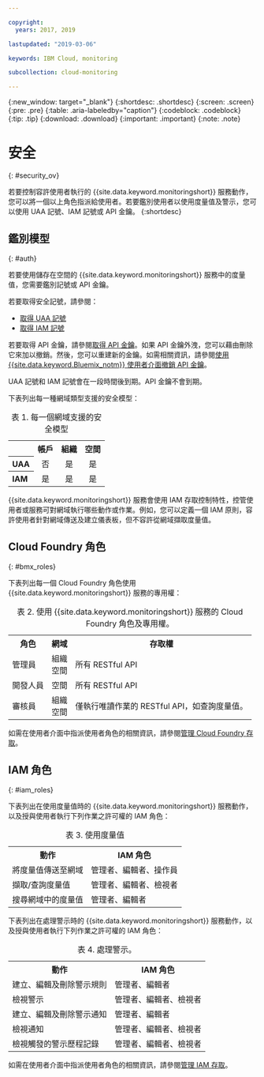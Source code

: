 ```yaml
---

copyright:
  years: 2017, 2019

lastupdated: "2019-03-06"

keywords: IBM Cloud, monitoring

subcollection: cloud-monitoring

---
```


{:new_window: target="_blank"}
{:shortdesc: .shortdesc}
{:screen: .screen}
{:pre: .pre}
{:table: .aria-labeledby="caption"}
{:codeblock: .codeblock}
{:tip: .tip}
{:download: .download}
{:important: .important}
{:note: .note}


# 安全
{: #security_ov}

若要控制容許使用者執行的 {{site.data.keyword.monitoringshort}} 服務動作，您可以將一個以上角色指派給使用者。若要鑑別使用者以使用度量值及警示，您可以使用 UAA 記號、IAM 記號或 API 金鑰。
{:shortdesc}





## 鑑別模型
{: #auth}

若要使用儲存在空間的 {{site.data.keyword.monitoringshort}} 服務中的度量值，您需要鑑別記號或 API 金鑰。 

若要取得安全記號，請參閱：

* [取得 UAA 記號](/docs/services/cloud-monitoring/security?topic=cloud-monitoring-auth_uaa#auth_uaa)
* [取得 IAM 記號](/docs/services/cloud-monitoring/security?topic=cloud-monitoring-auth_iam#auth_iam)

若要取得 API 金鑰，請參閱[取得 API 金鑰](/docs/services/cloud-monitoring/security?topic=cloud-monitoring-auth_api_key#auth_api_key)。如果 API 金鑰外洩，您可以藉由刪除它來加以撤銷。然後，您可以重建新的金鑰。如需相關資訊，請參閱[使用 {{site.data.keyword.Bluemix_notm}} 使用者介面撤銷 API 金鑰](/docs/services/cloud-monitoring/security?topic=cloud-monitoring-auth_api_key#revoke_ui)。 

UAA 記號和 IAM 記號會在一段時間後到期。API 金鑰不會到期。
 

下表列出每一種網域類型支援的安全模型：

<table>
  <caption>表 1. 每一個網域支援的安全模型</caption>
  <tr>
    <th></th>
	<th align="right">帳戶</th>
    <th align="right">組織</th>
    <th align="right">空間</th>	
  </tr>
  <tr>
    <th align="left">UAA</th>
	<td align="center">否</td>
	<td align="center">是</td>
	<td align="center">是</td>
  </tr>
  <tr>
    <th align="left">IAM</th>
	<td align="center">是</td>
	<td align="center">是</td>
	<td align="center">是</td>
  </tr>
</table>

{{site.data.keyword.monitoringshort}} 服務會使用 IAM 存取控制特性，控管使用者或服務可對網域執行哪些動作或作業。例如，您可以定義一個 IAM 原則，容許使用者針對網域傳送及建立儀表板，但不容許從網域擷取度量值。



## Cloud Foundry 角色
{: #bmx_roles}

下表列出每一個 Cloud Foundry 角色使用 {{site.data.keyword.monitoringshort}} 服務的專用權：

<table>
  <caption>表 2. 使用 {{site.data.keyword.monitoringshort}} 服務的 Cloud Foundry 角色及專用權。</caption>
  <tr>
    <th>角色</th>
	<th>網域</th>
	<th>存取權</th>
  </tr>
  <tr>
    <td>管理員</td>
	<td>組織<br>空間</td>
	<td>所有 RESTful API</td>
  </tr>
  <tr>
    <td>開發人員</td>
	<td>空間</td>
	<td>所有 RESTful API</td>
  </tr>
  <tr>
    <td>審核員</td>
	<td>組織<br>空間</td>
	<td>僅執行唯讀作業的 RESTful API，如查詢度量值。</td>
  </tr>
</table>

如需在使用者介面中指派使用者角色的相關資訊，請參閱[管理 Cloud Foundry 存取](/docs/iam?topic=iam-mngcf#mngcf)。



## IAM 角色
{: #iam_roles}

下表列出在使用度量值時的 {{site.data.keyword.monitoringshort}} 服務動作，以及授與使用者執行下列作業之許可權的 IAM 角色：

<table>
  <caption>表 3. 使用度量值</caption>
  <tr>
	<th>動作</th>
	<th>IAM 角色</th>
  </tr>
  <tr>
    <td>將度量值傳送至網域</td>
	<td>管理者、編輯者、操作員</td>
  </tr>
  <tr>
    <td>擷取/查詢度量值</td>
	<td>管理者、編輯者、檢視者</td>
  </tr>
  <tr>
    <td>搜尋網域中的度量值</td>
	<td>管理者、編輯者</td>
  </tr>
</table>

下表列出在處理警示時的 {{site.data.keyword.monitoringshort}} 服務動作，以及授與使用者執行下列作業之許可權的 IAM 角色：

<table>
  <caption>表 4. 處理警示。</caption>
  <tr>
	<th>動作</th>
	<th>IAM 角色</th>
  </tr>
  <tr>
    <td>建立、編輯及刪除警示規則</td>
	<td>管理者、編輯者</td>
  </tr>
  <tr>
    <td>檢視警示</td>
	<td>管理者、編輯者、檢視者</td>
  </tr>
  <tr>
    <td>建立、編輯及刪除警示通知</td>
	<td>管理者、編輯者</td>
  </tr>
  <tr>
    <td>檢視通知</td>
	<td>管理者、編輯者、檢視者</td>
  </tr>
  <tr>
    <td>檢視觸發的警示歷程記錄</td>
	<td>管理者、編輯者、檢視者</td>
  </tr>
</table>

如需在使用者介面中指派使用者角色的相關資訊，請參閱[管理 IAM 存取](/docs/iam?topic=iam-iammanidaccser#iammanidaccser)。

